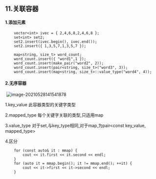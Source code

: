 ## 11.关联容器

#### 1.添加元素

```
	vector<int> ivec = { 2,4,6,8,2,4,6,8 };
	set<int> set2;
	set2.insert(ivec.begin(), ivec.end());
	set2.insert({ 1,3,5,7,1,3,5,7 });

	map<string, size_t> word_count;
	word_count.insert({ "word1",1 });
	word_count.insert(make_pair("word2", 2));
	word_count.insert(pair<string, size_t>("word3", 3));
	word_count.insert(map<string, size_t>::value_type("word4", 4));
```

#### 2.无序容器

​	![image-20210528141541878](C:\Users\梅露露\AppData\Roaming\Typora\typora-user-images\image-20210528141541878.png)



1.key_value	此容器类型的关键字类型

2.mapped_type	每个关键字关联的类型,只适用map

3.value_type	对于set,与key_type相同,对于map,为pair<const key_value, mapped_type>

4.区分

```
	for (const auto& it : mmap) {
		cout << it.first << it.second << endl;
	}
	for (auto it = mmap.begin(); it != mmap.end(); ++it) {
		cout << it->first << it->second << endl;
	}
```

